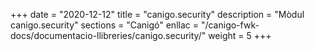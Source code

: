 +++
date        = "2020-12-12"
title       = "canigo.security"
description = "Mòdul canigo.security"
sections    = "Canigó"
enllac		= "/canigo-fwk-docs/documentacio-llibreries/canigo.security/"
weight		= 5
+++
